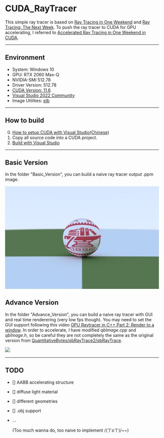 # CUDA_RayTracer

This simple ray tracer is based on [Ray Tracing in One Weekend](https://raytracing.github.io/books/RayTracingInOneWeekend.html) and [Ray Tracing: The Next Week](https://raytracing.github.io/books/RayTracingTheNextWeek.html). To push the ray tracer to CUDA for GPU accelerating, I referred to [Accelerated Ray Tracing in One Weekend in CUDA](https://developer.nvidia.com/blog/accelerated-ray-tracing-cuda/).

------

## Environment

- System: Windows 10
- GPU: RTX 2060 Max-Q
- NVIDIA-SMI 512.78
- Driver Version: 512.78
- [CUDA Version: 11.6](https://developer.nvidia.com/cuda-11-6-0-download-archive)
- [Visual Studio 2022 Community](https://visualstudio.microsoft.com/zh-hans/thank-you-downloading-visual-studio/?sku=Community&channel=Release&version=VS2022&source=VSLandingPage&passive=false&cid=2030)
- Image Utilities: [stb](https://github.com/nothings/stb)

------

## How to build

0. [How to setup CUDA with Visual Studio(Chinese)](https://zhuanlan.zhihu.com/p/488518526)
1. Copy all source code into a CUDA project.
2. [Build with Visual Studio](https://www.youtube.com/watch?v=WqzZ_YDQnw8)

------

## Basic Version

In the folder "Basic_Version", you can build a naive ray tracer output .ppm image.

![](pic/basic_result.jpg)

## Advance Version

In the folder "Advance_Version", you can build a naive ray tracer with GUI and real time renderering (very low fps though). You may need to set the GUI support following this video [GPU Raytracer in C++ Part 2: Render to a window](https://www.youtube.com/watch?v=H3DsNoz2osw "GPU Raytracer in C++ Part 2: Render to a window"). In order to accelerate, I have modified *qbImage.cpp* and *qbImage.h*, so be careful they are not completely the same as the original version from [QuantitativeBytes/qbRayTrace2/qbRayTrace](https://github.com/QuantitativeBytes/qbRayTrace2/tree/main/qbRayTrace).

![](pic/advance_result.gif)

----

## TODO

- [] AABB accelerating structure

- [] diffuse light material

- [] different geometries

- [] .obj support

- ...
  
  
  
   (Too much wanna do, too naive to implement  /(ㄒoㄒ)/~~)